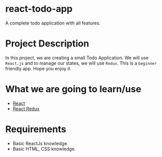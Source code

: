 # react-todo-app

A complete todo application with all features.

# Project Description

In this project, we are creating a small Todo Application. We will use `React.js` and to manage our states, we will use `Redux`. This is a `beginner` friendly app. Hope you enjoy it.

# What we are going to learn/use

- [React](https://reactjs.org/)
- [React Redux](https://redux.js.org/)

# Requirements

- Basic ReactJs knowledge
- Basic HTML, CSS knowledge.
